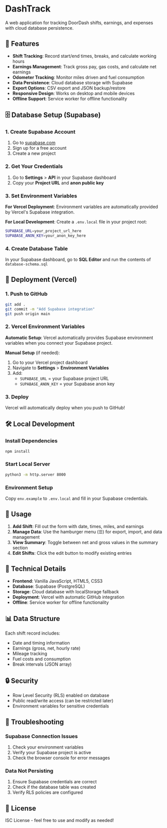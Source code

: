 # DashTrack

A web application for tracking DoorDash shifts, earnings, and expenses with cloud database persistence.

## 🚀 Features

- **Shift Tracking**: Record start/end times, breaks, and calculate working hours
- **Earnings Management**: Track gross pay, gas costs, and calculate net earnings
- **Odometer Tracking**: Monitor miles driven and fuel consumption
- **Data Persistence**: Cloud database storage with Supabase
- **Export Options**: CSV export and JSON backup/restore
- **Responsive Design**: Works on desktop and mobile devices
- **Offline Support**: Service worker for offline functionality

## 🗄️ Database Setup (Supabase)

### 1. Create Supabase Account
1. Go to [supabase.com](https://supabase.com)
2. Sign up for a free account
3. Create a new project

### 2. Get Your Credentials
1. Go to **Settings** > **API** in your Supabase dashboard
2. Copy your **Project URL** and **anon public key**

### 3. Set Environment Variables
**For Vercel Deployment**: Environment variables are automatically provided by Vercel's Supabase integration.

**For Local Development**: Create a `.env.local` file in your project root:
```bash
SUPABASE_URL=your_project_url_here
SUPABASE_ANON_KEY=your_anon_key_here
```

### 4. Create Database Table
In your Supabase dashboard, go to **SQL Editor** and run the contents of `database-schema.sql`

## 🚀 Deployment (Vercel)

### 1. Push to GitHub
```bash
git add .
git commit -m "Add Supabase integration"
git push origin main
```

### 2. Vercel Environment Variables
**Automatic Setup**: Vercel automatically provides Supabase environment variables when you connect your Supabase project.

**Manual Setup** (if needed):
1. Go to your Vercel project dashboard
2. Navigate to **Settings** > **Environment Variables**
3. Add:
   - `SUPABASE_URL` = your Supabase project URL
   - `SUPABASE_ANON_KEY` = your Supabase anon key

### 3. Deploy
Vercel will automatically deploy when you push to GitHub!

## 🛠️ Local Development

### Install Dependencies
```bash
npm install
```

### Start Local Server
```bash
python3 -m http.server 8000
```

### Environment Setup
Copy `env.example` to `.env.local` and fill in your Supabase credentials.

## 📱 Usage

1. **Add Shift**: Fill out the form with date, times, miles, and earnings
2. **Manage Data**: Use the hamburger menu (☰) for export, import, and data management
3. **View Summary**: Toggle between net and gross values in the summary section
4. **Edit Shifts**: Click the edit button to modify existing entries

## 🔧 Technical Details

- **Frontend**: Vanilla JavaScript, HTML5, CSS3
- **Database**: Supabase (PostgreSQL)
- **Storage**: Cloud database with localStorage fallback
- **Deployment**: Vercel with automatic GitHub integration
- **Offline**: Service worker for offline functionality

## 📊 Data Structure

Each shift record includes:
- Date and timing information
- Earnings (gross, net, hourly rate)
- Mileage tracking
- Fuel costs and consumption
- Break intervals (JSON array)

## 🔒 Security

- Row Level Security (RLS) enabled on database
- Public read/write access (can be restricted later)
- Environment variables for sensitive credentials

## 🚨 Troubleshooting

### Supabase Connection Issues
1. Check your environment variables
2. Verify your Supabase project is active
3. Check the browser console for error messages

### Data Not Persisting
1. Ensure Supabase credentials are correct
2. Check if the database table was created
3. Verify RLS policies are configured

## 📝 License

ISC License - feel free to use and modify as needed!
